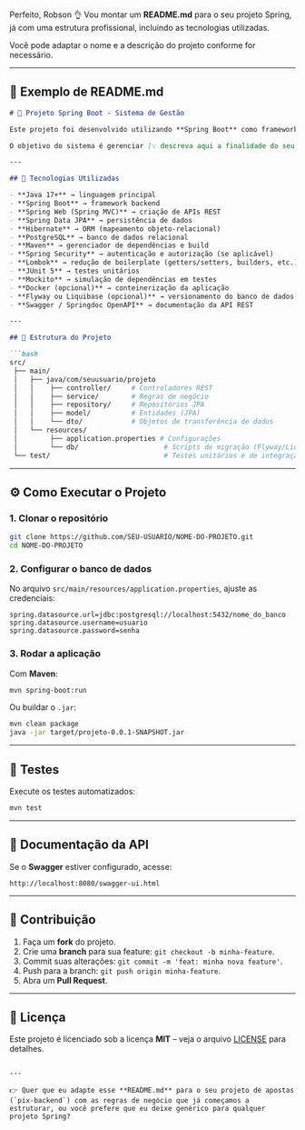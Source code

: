 Perfeito, Robson 👌
Vou montar um **README.md** para o seu projeto Spring, já com uma estrutura profissional, incluindo as tecnologias utilizadas.

Você pode adaptar o nome e a descrição do projeto conforme for necessário.

---

## 📄 Exemplo de README.md

````markdown
# 📌 Projeto Spring Boot - Sistema de Gestão

Este projeto foi desenvolvido utilizando **Spring Boot** como framework principal, com foco em escalabilidade, segurança e boas práticas de desenvolvimento.  

O objetivo do sistema é gerenciar [💡 descreva aqui a finalidade do seu projeto, exemplo: contratos, pagamentos, colaboradores e relatórios administrativos].

---

## 🚀 Tecnologias Utilizadas

- **Java 17+** → linguagem principal  
- **Spring Boot** → framework backend  
- **Spring Web (Spring MVC)** → criação de APIs REST  
- **Spring Data JPA** → persistência de dados  
- **Hibernate** → ORM (mapeamento objeto-relacional)  
- **PostgreSQL** → banco de dados relacional  
- **Maven** → gerenciador de dependências e build  
- **Spring Security** → autenticação e autorização (se aplicável)  
- **Lombok** → redução de boilerplate (getters/setters, builders, etc.)  
- **JUnit 5** → testes unitários  
- **Mockito** → simulação de dependências em testes  
- **Docker (opcional)** → conteinerização da aplicação  
- **Flyway ou Liquibase (opcional)** → versionamento do banco de dados  
- **Swagger / Springdoc OpenAPI** → documentação da API REST  

---

## 📂 Estrutura do Projeto

```bash
src/
 ├── main/
 │   ├── java/com/seuusuario/projeto
 │   │    ├── controller/     # Controladores REST
 │   │    ├── service/        # Regras de negócio
 │   │    ├── repository/     # Repositórios JPA
 │   │    ├── model/          # Entidades (JPA)
 │   │    └── dto/            # Objetos de transferência de dados
 │   └── resources/
 │        ├── application.properties # Configurações
 │        └── db/                     # Scripts de migração (Flyway/Liquibase)
 └── test/                            # Testes unitários e de integração
````

---

## ⚙️ Como Executar o Projeto

### 1. Clonar o repositório

```bash
git clone https://github.com/SEU-USUARIO/NOME-DO-PROJETO.git
cd NOME-DO-PROJETO
```

### 2. Configurar o banco de dados

No arquivo `src/main/resources/application.properties`, ajuste as credenciais:

```properties
spring.datasource.url=jdbc:postgresql://localhost:5432/nome_do_banco
spring.datasource.username=usuario
spring.datasource.password=senha
```

### 3. Rodar a aplicação

Com **Maven**:

```bash
mvn spring-boot:run
```

Ou buildar o `.jar`:

```bash
mvn clean package
java -jar target/projeto-0.0.1-SNAPSHOT.jar
```

---

## 🧪 Testes

Execute os testes automatizados:

```bash
mvn test
```

---

## 📖 Documentação da API

Se o **Swagger** estiver configurado, acesse:

```
http://localhost:8080/swagger-ui.html
```

---

## 👥 Contribuição

1. Faça um **fork** do projeto.
2. Crie uma **branch** para sua feature: `git checkout -b minha-feature`.
3. Commit suas alterações: `git commit -m 'feat: minha nova feature'`.
4. Push para a branch: `git push origin minha-feature`.
5. Abra um **Pull Request**.

---

## 📜 Licença

Este projeto é licenciado sob a licença **MIT** – veja o arquivo [LICENSE](LICENSE) para detalhes.

```

---

👉 Quer que eu adapte esse **README.md** para o seu projeto de apostas (`pix-backend`) com as regras de negócio que já começamos a estruturar, ou você prefere que eu deixe genérico para qualquer projeto Spring?
```
